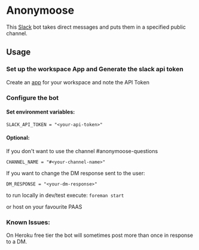 # Anonymoose
This [Slack](https://slack.com/intl/en-gb/) bot takes direct messages and puts them in a specified public channel.

## Usage
### Set up the workspace App and Generate the slack api token
Create an [app](https://api.slack.com/apps) for your workspace and note the API Token

### Configure the bot

#### Set environment variables:

`SLACK_API_TOKEN = "<your-api-token>"`


#### Optional:

If you don't want to use the channel #anonymoose-questions

`CHANNEL_NAME = "#<your-channel-name>"`

If you want to change the DM response sent to the user:

`DM_RESPONSE = "<your-dm-response>"`

to run locally in dev/test execute:
`foreman start`

or host on your favourite PAAS

### Known Issues:

On Heroku free tier the bot will sometimes post more than once in response to a DM.

